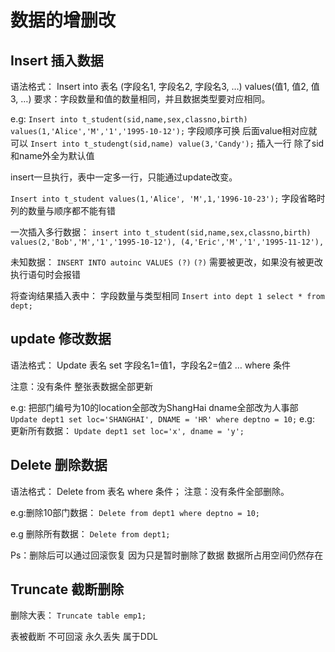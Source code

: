 # 数据的增删改

## Insert 插入数据
语法格式：
Insert into 表名 (字段名1, 字段名2, 字段名3, …) values(值1, 值2, 值3, …)
要求：字段数量和值的数量相同，并且数据类型要对应相同。

e.g:
`Insert into t_student(sid,name,sex,classno,birth) values(1,'Alice','M','1','1995-10-12');`
字段顺序可换 后面value相对应就可以
`Insert into t_studengt(sid,name) value(3,'Candy');`
插入一行 除了sid和name外全为默认值

insert一旦执行，表中一定多一行，只能通过update改变。

`Insert into t_student values(1,'Alice', 'M',1,'1996-10-23');`
字段省略时 列的数量与顺序都不能有错

一次插入多行数据：
`insert into t_student(sid,name,sex,classno,birth) values(2,'Bob','M','1','1995-10-12'), (4,'Eric','M','1','1995-11-12'),`

未知数据：
`INSERT INTO autoinc VALUES (?)`
`(?)` 需要被更改，如果没有被更改执行语句时会报错

将查询结果插入表中： 字段数量与类型相同
`Insert into dept 1 select * from dept;`

## update 修改数据
语法格式：
Update 表名 set 字段名1=值1，字段名2=值2 … where 条件

注意：没有条件 整张表数据全部更新

e.g: 把部门编号为10的location全部改为ShangHai dname全部改为人事部
`Update dept1 set loc='SHANGHAI', DNAME = 'HR' where deptno = 10;`
e.g: 更新所有数据：
`Update dept1 set loc='x', dname = 'y';`

## Delete 删除数据
语法格式：
Delete from 表名 where 条件；
注意：没有条件全部删除。

e.g:删除10部门数据：
`Delete from dept1 where deptno = 10;`

e.g 删除所有数据：
`Delete from dept1;`

Ps：删除后可以通过回滚恢复 因为只是暂时删除了数据 数据所占用空间仍然存在

## Truncate 截断删除
删除大表：
`Truncate table emp1;`

表被截断 不可回滚 永久丢失 属于DDL
